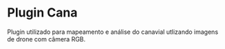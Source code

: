 # Plugin Cana     
Plugin utilizado para mapeamento e análise do canavial utlizando imagens de drone  com câmera RGB.

      

